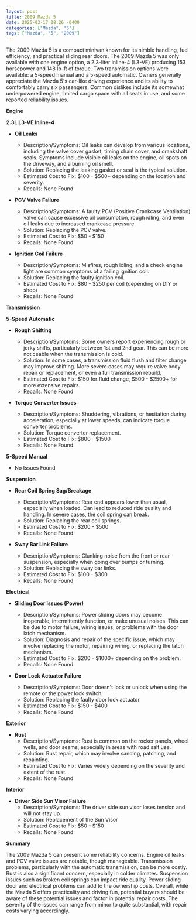 ```yaml
---
layout: post
title: 2009 Mazda 5
date: 2025-03-17 08:26 -0400
categories: ["Mazda", "5"]
tags: ["Mazda", "5", "2009"]
---
```

The 2009 Mazda 5 is a compact minivan known for its nimble handling, fuel efficiency, and practical sliding rear doors. The 2009 Mazda 5 was only available with one engine option, a 2.3-liter inline-4 (L3-VE) producing 153 horsepower and 148 lb-ft of torque. Two transmission options were available: a 5-speed manual and a 5-speed automatic. Owners generally appreciate the Mazda 5's car-like driving experience and its ability to comfortably carry six passengers. Common dislikes include its somewhat underpowered engine, limited cargo space with all seats in use, and some reported reliability issues.

**Engine**

**2.3L L3-VE Inline-4**

*   **Oil Leaks**
    *   Description/Symptoms: Oil leaks can develop from various locations, including the valve cover gasket, timing chain cover, and crankshaft seals. Symptoms include visible oil leaks on the engine, oil spots on the driveway, and a burning oil smell.
    *   Solution: Replacing the leaking gasket or seal is the typical solution.
    *   Estimated Cost to Fix: $100 - $500+ depending on the location and severity.
    *   Recalls: None Found

*   **PCV Valve Failure**
    *   Description/Symptoms: A faulty PCV (Positive Crankcase Ventilation) valve can cause excessive oil consumption, rough idling, and even oil leaks due to increased crankcase pressure.
    *   Solution: Replacing the PCV valve.
    *   Estimated Cost to Fix: $50 - $150
    *   Recalls: None Found

*   **Ignition Coil Failure**
    *   Description/Symptoms: Misfires, rough idling, and a check engine light are common symptoms of a failing ignition coil.
    *   Solution: Replacing the faulty ignition coil.
    *   Estimated Cost to Fix: $80 - $250 per coil (depending on DIY or shop)
    *   Recalls: None Found

**Transmission**

**5-Speed Automatic**

*   **Rough Shifting**
    *   Description/Symptoms: Some owners report experiencing rough or jerky shifts, particularly between 1st and 2nd gear. This can be more noticeable when the transmission is cold.
    *   Solution: In some cases, a transmission fluid flush and filter change may improve shifting. More severe cases may require valve body repair or replacement, or even a full transmission rebuild.
    *   Estimated Cost to Fix: $150 for fluid change, $500 - $2500+ for more extensive repairs.
    *   Recalls: None Found

*   **Torque Converter Issues**
    *   Description/Symptoms: Shuddering, vibrations, or hesitation during acceleration, especially at lower speeds, can indicate torque converter problems.
    *   Solution: Torque converter replacement.
    *   Estimated Cost to Fix: $800 - $1500
    *   Recalls: None Found

**5-Speed Manual**

*   No Issues Found

**Suspension**

*   **Rear Coil Spring Sag/Breakage**
    *   Description/Symptoms: Rear end appears lower than usual, especially when loaded. Can lead to reduced ride quality and handling. In severe cases, the coil spring can break.
    *   Solution: Replacing the rear coil springs.
    *   Estimated Cost to Fix: $200 - $500
    *   Recalls: None Found

*   **Sway Bar Link Failure**
    * Description/Symptoms: Clunking noise from the front or rear suspension, especially when going over bumps or turning.
    * Solution: Replacing the sway bar links.
    * Estimated Cost to Fix: $100 - $300
    * Recalls: None Found

**Electrical**

*   **Sliding Door Issues (Power)**
    *   Description/Symptoms: Power sliding doors may become inoperable, intermittently function, or make unusual noises. This can be due to motor failure, wiring issues, or problems with the door latch mechanism.
    *   Solution: Diagnosis and repair of the specific issue, which may involve replacing the motor, repairing wiring, or replacing the latch mechanism.
    *   Estimated Cost to Fix: $200 - $1000+ depending on the problem.
    *   Recalls: None Found

*   **Door Lock Actuator Failure**
    * Description/Symptoms: Door doesn't lock or unlock when using the remote or the power lock switch.
    * Solution: Replacing the faulty door lock actuator.
    * Estimated Cost to Fix: $150 - $400
    * Recalls: None Found

**Exterior**

*   **Rust**
    *   Description/Symptoms: Rust is common on the rocker panels, wheel wells, and door seams, especially in areas with road salt use.
    *   Solution: Rust repair, which may involve sanding, patching, and repainting.
    *   Estimated Cost to Fix: Varies widely depending on the severity and extent of the rust.
    *   Recalls: None Found

**Interior**

*   **Driver Side Sun Visor Failure**
    *   Description/Symptoms: The driver side sun visor loses tension and will not stay up.
    *   Solution: Replacement of the Sun Visor
    *   Estimated Cost to Fix: $50 - $150
    *   Recalls: None Found

**Summary**

The 2009 Mazda 5 can present some reliability concerns. Engine oil leaks and PCV valve issues are notable, though manageable. Transmission problems, particularly with the automatic transmission, can be more costly. Rust is also a significant concern, especially in colder climates. Suspension issues such as broken coil springs can impact ride quality. Power sliding door and electrical problems can add to the ownership costs. Overall, while the Mazda 5 offers practicality and driving fun, potential buyers should be aware of these potential issues and factor in potential repair costs. The severity of the issues can range from minor to quite substantial, with repair costs varying accordingly.

